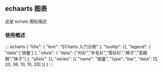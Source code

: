## echaarts 图表
这是 echats 图标描述
### 使用概述


::: echarts
{
  "title": {
    "text": "ECharts 入门示例"
  },
  "tooltip": {},
  "legend": {
    "data":['销量']
  },
  "xAxis": {
    "data": ["衬衫","羊毛衫","雪纺衫","裤子","高跟鞋","袜子"]
  },
  "yAxis": {},
  "series": [{
    "name": "销量",
    "type": "bar",
    "data": [5, 20, 36, 10, 10, 20]
  }]
}
:::
